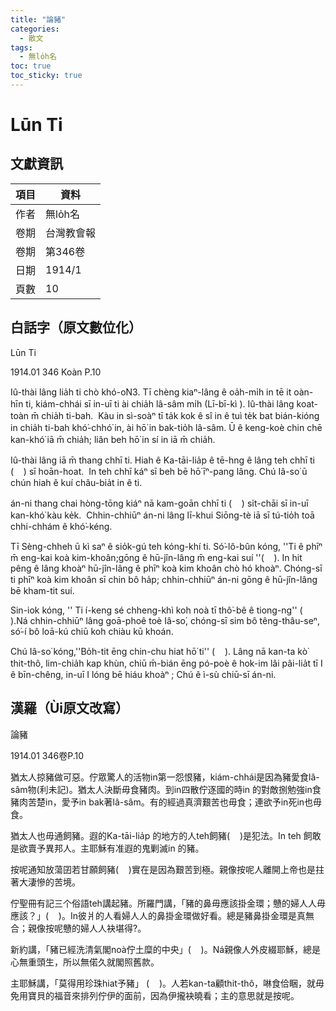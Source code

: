 ```yaml
---
title: "論豬"
categories:
  - 散文
tags:
  - 無lo̍h名
toc: true
toc_sticky: true
---
```


# Lūn Ti

## 文獻資訊

| 項目 | 資料 |
|---|---|
| 作者 | 無lo̍h名 |
| 卷期 | 台灣教會報 |
| 卷期 | 第346卷 |
| 日期 | 1914/1 |
| 頁數 | 10 |

## 白話字（原文數位化）

Lūn Ti

1914.01 346 Koàn P.10

Iû-thài lâng lia̍h ti chò khó-o͘N3. Tī chèng kiaⁿ-lâng ê oa̍h-mi̍h in tē it oàn-hīn ti, kiám-chhái sī in-uī ti ài chia̍h lâ-sâm mi̍h (Lī-bī-kì ). Iû-thài lâng koat-toàn m̄ chia̍h ti-bah.  Kàu in sì-soàⁿ tī ta̍k kok ê sî in ê tuì te̍k bat bián-kióng in chia̍h ti-bah khó͘-chhó͘ in, ài hō͘ in bak-tio̍h lâ-sâm. Ū ê keng-koè chin chē kan-khó͘ iā m̄ chia̍h; liân beh hō͘ in sí in iā m̄ chia̍h.

Iû-thài lâng iā m̄ thang chhī ti. Hiah ê Ka-tāi-lia̍p ê tē-hng ê lâng teh chhī ti (    ) sī hoān-hoat.  In teh chhī káⁿ sī beh bē hō͘ īⁿ-pang lâng. Chú Iâ-so͘ ū chún hiah ê kuí châu-bia̍t in ê ti.

án-ni thang chai hòng-tōng kiáⁿ nā kam-goān chhī ti (    ) si̍t-chāi sī in-uī kan-khó͘ kàu ke̍k.  Chhin-chhiūⁿ án-ni lâng lī-khui Siōng-tè iā sī tú-tio̍h toā chhi-chhám ê khó͘-kéng.

Tī Sèng-chheh ū kì saⁿ ê sio̍k-gú teh kóng-khí ti. Só͘-lô-bûn kóng, ''Ti ê phīⁿ m̄ eng-kai koà kim-khoân;gōng ê hū-jîn-lâng m̄ eng-kai suí ''(    ). In hit pêng ê lâng khoàⁿ hū-jîn-lâng ê phīⁿ koà kim khoân chò hó khoàⁿ. Chóng-sī ti phīⁿ koà kim khoân sī chin bô ha̍p; chhin-chhiūⁿ án-ni gōng ê hū-jîn-lâng bē kham-tit suí.

Sin-iok kóng, '' Ti í-keng sé chheng-khì koh noà tī thô͘-bê ê tiong-ng'' (    ).Ná chhin-chhiūⁿ lâng goā-phoê toè Iâ-so͘, chóng-sī sim bô têng-thâu-seⁿ, só͘-í bô loā-kú chiū koh chiàu kū khoán.

Chú Iâ-so͘ kóng,''Bo̍h-tit ēng chin-chu hiat hō͘ ti'' (    ). Lâng nā kan-ta kò͘ thit-thô, lim-chia̍h kap khùn, chiū m̄-bián ēng pó-poè ê hok-im lâi pâi-lia̍t tī I ê bīn-chêng, in-uī I lóng bē hiáu khoàⁿ ; Chú ê ì-sù chiū-sī án-ni.

## 漢羅（Ùi原文改寫）

論豬

1914.01 346卷P.10

猶太人掠豬做可惡。佇眾驚人的活物in第一怨恨豬，kiám-chhái是因為豬愛食lâ-sâm物(利未記)。猶太人決斷毋食豬肉。到in四散佇逐國的時in 的對敵捌勉強in食豬肉苦楚in，愛予in bak著lâ-sâm。有的經過真濟艱苦也毋食；連欲予in死in也毋食。

猶太人也毋通飼豬。遐的Ka-tāi-lia̍p 的地方的人teh飼豬(    )是犯法。In teh 飼敢是欲賣予異邦人。主耶穌有准遐的鬼剿滅in 的豬。

按呢通知放蕩囝若甘願飼豬(    )實在是因為艱苦到極。親像按呢人離開上帝也是拄著大淒慘的苦境。

佇聖冊有記三个俗語teh講起豬。所羅門講，「豬的鼻毋應該掛金環；戇的婦人人毋應該？」(    )。In彼爿的人看婦人人的鼻掛金環做好看。總是豬鼻掛金環是真無合；親像按呢戇的婦人人袂堪得?。

新約講，「豬已經洗清氣閣noà佇土糜的中央」(    )。Ná親像人外皮綴耶穌，總是心無重頭生，所以無偌久就閣照舊款。

主耶穌講，「莫得用珍珠hiat予豬」 (    )。人若kan-ta顧thit-thô，啉食佮睏，就毋免用寶貝的福音來排列佇伊的面前，因為伊攏袂曉看；主的意思就是按呢。
